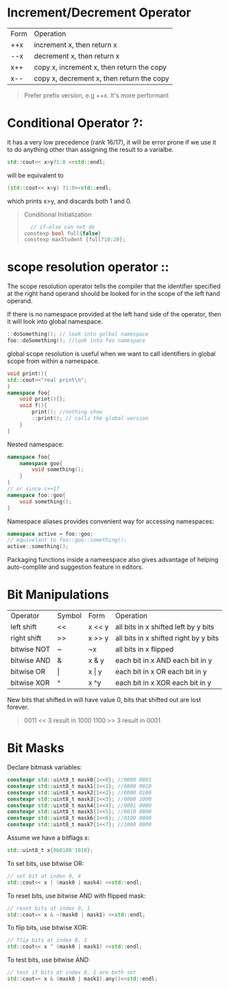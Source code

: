 # Increment/Decrement Operator
<table>
<tr>
<td >Form</td>
<td>Operation</td>
</tr>
<tr>
<td>++x</td>
<td>increment x, then return x</td>
</tr>
<tr>
<td>--x</td>
<td>decrement x, then return x</td>
</tr>
<tr>
<td>x++</td>
<td>copy x, increment x, then return the copy</td>
</tr>
<tr>
<td>x--</td>
<td>copy x, decrement x, then return the copy</td>
</tr>
</table>

> Prefer prefix version, e.g ++x.
> It's more performant

# Conditional Operator ?:
It has a very low precedence (rank 16/17), it will be error prone if we use it to do anything other than assigning the result to a varialbe.
```cpp
std::cout<< x>y?1:0 <<std::endl;
```
will be equivalent to
```cpp
(std::cout<< x>y) ?1:0<<std::endl;
```
which prints x>y, and discards both 1 and 0.

> Conditional Initialization
> ```cpp
> 	// if-else can not do
> constexp bool full{false}
>constexp maxStudent {full?10:20};
>```

# scope resolution operator ::
The scope resolution operator tells the compiler that the identifier specified at the right hand operand should be looked for in the scope of the left hand operand.

If there is no namespace provided at the left hand side of the operator, then it will look into global namespace.
```cpp
::doSomething(); // look into golbal namespace
foo::doSomething(); //look into foo namespace
```

global scope resolution is useful when we want to call identifiers in global scope from within a namespace.
```cpp
void print(){
std::cout<<"real print\n";
}
namespace foo{
	void print(){};
	void f(){
		print(); //nothing show
		::print(); // calls the global version
	}
}
```

Nested namespace:
```cpp
namespace foo{
	namespace goo{
		void something();
	}
}
// or since c++17
namespace foo::goo{
	void something();
}
```

Namespace aliases provides convenient way for accessing namespaces:
```cpp
namespace active = foo::goo;
// equivelant to foo::goo::something();
active::something();
```

Packaging functions inside a nameespace also gives advantage of helping auto-complite and suggestion feature in editors.

# Bit Manipulations
<table>
<tr>
<td>Operator</td>
<td>Symbol</td>
<td>Form</td>
<td>Operation</td>
</tr>
<td>left shift</td>
<td> &lt&lt </td>
<td>  x &lt&lt y </td>
<td>all bits in x shifted left by y bits</td>
</tr>
<td>right shift</td>
<td>&gt&gt </td>
<td>x &gt&gt y</td>
<td>all bits in x shifted right by y bits</td>
</tr>
<td>bitwise NOT</td>
<td>~</td>
<td>~x</td>
<td>all bits in x flipped</td>
</tr>
<td>bitwise AND</td>
<td>&</td>
<td>x & y</td>
<td>each bit in x AND each bit in y</td>
</tr>
<td>bitwise OR</td>
<td>|</td>
<td>x | y</td>
<td>each bit in x OR each bit in y</td>
</tr>
<td>bitwise XOR</td>
<td>^</td>
<td>x ^y</td>
<td>each bit in x XOR each bit in y</td>
</tr>
</table>

New bits that shifted in will have value 0, bits that shifted out are lost forever.
>0011 << 3  result in 1000
>1100 >> 3  result in 0001

# Bit Masks

Declare bitmask variables:
```cpp
constexpr std::uint8_t mask0{1<<0}; //0000 0001
constexpr std::uint8_t mask1{1<<1}; //0000 0010
constexpr std::uint8_t mask2{1<<2}; //0000 0100
constexpr std::uint8_t mask3{1<<3}; //0000 1000
constexpr std::uint8_t mask4{1<<4}; //0001 0000
constexpr std::uint8_t mask5{1<<5}; //0010 0000
constexpr std::uint8_t mask6{1<<6}; //0100 0000
constexpr std::uint8_t mask7{1<<7}; //1000 0000
```

Assume we have a bitflags x:
```cpp
std::uint8_t x{0b0100'1010};
```
To set bits, use bitwise OR:
```cpp
// set bit at index 0, 4
std::cout<< x | (mask0 | mask4) <<std::endl;
```

To reset bits, use bitwise AND with flipped mask:
```cpp
// reset bits at index 0, 1
std::cout<< x & ~(mask0 | mask1) <<std::endl;
```

To flip bits, use bitwise XOR:
```cpp
// flip bits at index 0, 1
std::cout<< x ^ (mask0 | mask1) <<std::endl;
```

To test bits, use bitwise AND:
```cpp
// test if bits at index 0, 1 are both set
std::cout<< x & (mask0 | mask1).any()<<std::endl;
```